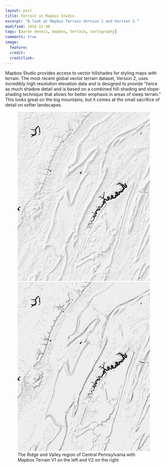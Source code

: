 ```yaml
---
layout: post
title: Terrain in Mapbox Studio
excerpt: "A look at Mapbox Terrain Version 1 and Version 2."
modified: 2014-12-30
tags: [aaron dennis, mapbox, terrain, cartography]
comments: true
image:
  feature: 
  credit: 
  creditlink: 
---
```

Mapbox Studio provides access to vector hillshades for styling maps with terrain. The most recent global vector terrain dataset, Version 2, uses incredibly high resolution elevation data and is designed to provide "twice as much shadow detail and is based on a combined hill-shading and slope-shading technique that allows for better emphasis in areas of steep terrain." This looks great on the big mountains, but it comes at the small sacrifice of detail on softer landscapes.

<figure class="half">
	<img src="/images/mapbox-terrain/ridge-valley-v1.png">
	<img src="/images/mapbox-terrain/ridge-valley-v2.png">
	<figcaption>The Ridge and Valley region of Central Pennsylvania with Mapbox Terrain V1 on the left and V2 on the right</figcaption>
</figure>
